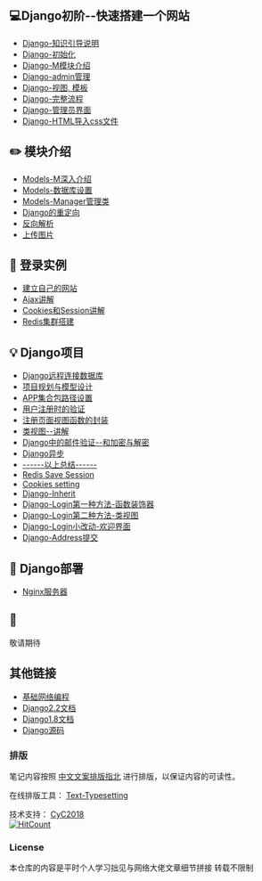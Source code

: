## :computer:Django初阶--快速搭建一个网站  
- [Django-知识引导说明](https://github.com/KissMyLady/Django/blob/master/Note/django_base_know.md)    
- [Django-初始化](https://github.com/KissMyLady/Django/blob/master/Note/django_base_operating.md)  
- [Django-M模块介绍](https://github.com/KissMyLady/Django/blob/master/Note/django_base_operating2.md)   
- [Django-admin管理](https://github.com/KissMyLady/Django/blob/master/Note/django_base_operating3.md)
- [Django-视图, 模板](https://github.com/KissMyLady/Django/blob/master/Note/django_base_operating4.md)  
- [Django-完整流程](https://github.com/KissMyLady/Django/blob/master/Note/django_base_operating5.md)
- [Django-管理员界面](https://github.com/KissMyLady/Django/blob/master/Note/b_admin.md)
- [Django-HTML导入css文件](https://github.com/KissMyLady/Django/blob/master/Note/b_import_css.md)  

## :pencil2: 模块介绍   
- [Models-M深入介绍](https://github.com/KissMyLady/Django/blob/master/Note/Models_deep_sty.md) 
- [Models-数据库设置](https://github.com/KissMyLady/Django/blob/master/Note/Models_mysql.md)  
- [Models-Manager管理类](https://github.com/KissMyLady/Django/blob/master/Note/Models_Manager.md)  
- [Django的重定向](https://github.com/KissMyLady/Django/blob/master/Note/django_base_reload.md)   
- [反向解析](https://github.com/KissMyLady/Django/blob/master/Note/url_reverse.md) 
- [上传图片](https://github.com/KissMyLady/Django/blob/master/Note/user_loadpic.md)

## :floppy_disk: 登录实例  
 - [建立自己的网站](https://github.com/KissMyLady/Django/blob/master/Note/LOGIN_POST.md)  
 - [Ajax讲解](https://github.com/KissMyLady/Django/blob/master/Note/LOGIN_AJAX.md)
 - [Cookies和Session讲解](https://github.com/KissMyLady/Django/blob/master/Note/LOGIN_SESSION.md)   
 - [Redis集群搭建](https://github.com/KissMyLady/Tools/blob/master/note/redis_goup.md)     
  
## :bulb: Django项目  
 - [Django远程连接数据库](https://github.com/KissMyLady/Django/blob/master/Note/django_hight_items.md)  
 - [项目规划与模型设计](https://github.com/KissMyLady/Django/blob/master/Note/django_height_mysqlset.md)   
 - [APP集合包路径设置](https://github.com/KissMyLady/Django/blob/master/Note/django_height_package.md)  
 - [用户注册时的验证](https://github.com/KissMyLady/Django/blob/master/Note/django_height_userset.md)    
 - [注册页面视图函数的封装](https://github.com/KissMyLady/Django/blob/master/Note/django_hgight_register.md)    
 - [类视图--讲解](https://github.com/KissMyLady/Django/blob/master/Note/django_height_classviews.md)   
 - [Django中的邮件验证--和加密与解密](https://github.com/KissMyLady/Django/blob/master/Note/django_height_email.md)  
 - [Django异步](https://github.com/KissMyLady/Django/blob/master/Note/django_height_celery.md)  
 - [------以上总结------](https://github.com/KissMyLady/Django/blob/master/Note/django_height_signall.md)  
 - [Redis Save Session](https://github.com/KissMyLady/Django/blob/master/Note/django_height_session.md)  
 - [Cookies setting](https://github.com/KissMyLady/Django/blob/master/Note/django_height_cokkies.md)  
 - [Django-Inherit](https://github.com/KissMyLady/Django/blob/master/Note/django_height_inherit.md)  
 - [Django-Login第一种方法-函数装饰器](https://github.com/KissMyLady/Django/blob/master/Note/django_height_setlogin.md)  
 - [Django-Login第二种方法-类视图](https://github.com/KissMyLady/Django/blob/master/Note/django_height_lv2login.md)  
 - [Django-Login小改动-欢迎界面](https://github.com/KissMyLady/Django/blob/master/Note/django_height_userlogin.md)    
 - [Django-Address提交](https://github.com/KissMyLady/Django/blob/master/Note/django_height_setaddress.md) 
  
## :watermelon:  Django部署
- [Nginx服务器](https://github.com/KissMyLady/Django/blob/master/Note/nginx.md)  　

## :wrench:  
敬请期待

## 其他链接  
- [基础网络编程](https://github.com/KissMyLady/Web-of-Python)  
- [Django2.2文档](http://www.liujiangblog.com/course/django/89)  
- [Django1.8文档](https://yiyibooks.cn/xx/django_182/index.html)  
- [Django源码](https://github.com/django/django)  

### 排版    

笔记内容按照 [中文文案排版指北](https://github.com/sparanoid/chinese-copywriting-guidelines) 进行排版，以保证内容的可读性。  

在线排版工具： [Text-Typesetting](https://github.com/CyC2018/Text-Typesetting)  

技术支持： [CyC2018](https://github.com/CyC2018/Text-Typesetting)  
[![HitCount](http://hits.dwyl.io/Kiss_My_Lady/Django.svg)](http://hits.dwyl.io/Kiss_My_Lady/Django)
### License  
本仓库的内容是平时个人学习拙见与网络大佬文章细节拼接
转载不限制
